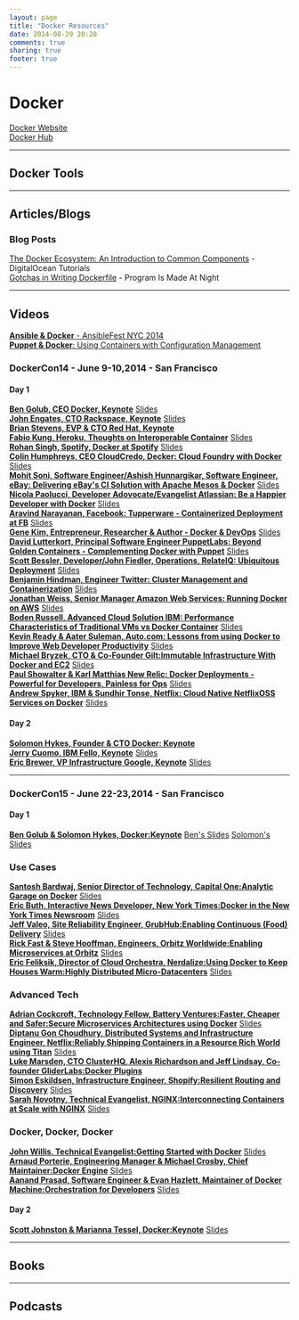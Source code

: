 ```yaml
---
layout: page
title: "Docker Resources"
date: 2014-08-29 20:20
comments: true
sharing: true
footer: true
---
```


# Docker

[Docker Website](http://www.docker.com)<br/>
[Docker Hub](https://registry.hub.docker.com/)

---

## Docker Tools

---

## Articles/Blogs

### Blog Posts
[The Docker Ecosystem: An Introduction to Common Components](https://www.digitalocean.com/community/tutorials/the-docker-ecosystem-an-introduction-to-common-components) - DigitalOcean Tutorials<br/>
[Gotchas in Writing Dockerfile](http://kimh.github.io/blog/en/docker/gotchas-in-writing-dockerfile-en/) - Program Is Made At Night

---

## Videos

[**Ansible &amp; Docker** - AnsibleFest NYC 2014](http://www.youtube.com/watch?v=oZ45v8AeE7k)<br/>
[**Puppet &amp; Docker**: Using Containers with Configuration Management](http://puppetlabs.com/webinars/puppet-docker-using-containers-configuration-management)

### __DockerCon14__ - June 9-10,2014 - San Francisco
#### Day 1
[**Ben Golub, CEO Docker, Keynote**](https://www.youtube.com/watch?v=bYiXrQWxIVg) [Slides](http://www.slideshare.net/dotCloud/docker-con-keynote-v11-1)<br/>
[**John Engates, CTO Rackspace, Keynote**](https://www.youtube.com/watch?v=TVAIZmWnI1c) [Slides](http://www.slideshare.net/dotCloud/john-engates-keynote-at-dockercon-14)<br/>
[**Brian Stevens, EVP &amp; CTO Red Hat, Keynote**](https://www.youtube.com/watch?v=ZcEEnCMAMvo)<br/> 
[**Fabio Kung, Heroku, Thoughts on Interoperable Container**](https://www.youtube.com/watch?v=mVPVpn44X74) [Slides](http://www.slideshare.net/fabiokung/dockercon-2014-thoughts-on-interoperable-containers)<br/>
[**Rohan Singh, Spotify, Docker at Spotify**](https://www.youtube.com/watch?v=Tlgoq9t95ew) [Slides](http://www.slideshare.net/rohanrsingh/docker-at-spotify)<br/>
[**Colin Humphreys, CEO CloudCredo, Decker: Cloud Foundry with Docker**](https://www.youtube.com/watch?v=tvAAC9xkRvs) [Slides](http://www.slideshare.net/Pivotal/colinhumphreys-cloudcredo140613155150phpapp01)<br/>
[**Mohit Soni, Software Engineer/Ashish Hunnargikar, Software Engineer, eBay: Delivering eBay's CI Solution with Apache Mesos & Docker**](https://www.youtube.com/watch?v=VZPbLUJnR68) [Slides](http://www.slideshare.net/ahunnargikar/docker-con-ebay)<br/>
[**Nicola Paolucci, Developer Adovocate/Evangelist Atlassian: Be a Happier Developer with Docker**](https://www.youtube.com/watch?v=XCVOxht34Hs) [Slides](http://www.slideshare.net/Docker/dockercon-beahappierdevwithdocker140613160957phpapp02-37589065)<br/>
[**Aravind Narayanan, Facebook: Tupperware - Containerized Deployment at FB**](https://www.youtube.com/watch?v=C_WuUgTqgOc) [Slides](http://www.slideshare.net/Docker/aravindnarayanan-facebook140613153626phpapp02-37588997)<br/>
[**Gene Kim, Entrepreneur, Researcher &amp; Author - Docker &amp; DevOps**](https://www.youtube.com/watch?v=SaHbtEeu37M) [Slides](http://www.slideshare.net/Docker/201406dockeranddevops40m-140613155907phpapp01-37588918)
[**David Lutterkort, Principal Software Engineer PuppetLabs: Beyond Golden Containers - Complementing Docker with Puppet**](https://www.youtube.com/watch?v=2BJsBzXJFK8) [Slides](http://www.slideshare.net/lutter/talk-35721609)<br/>
[**Scott Bessler, Developer/John Fiedler, Operations, RelateIQ: Ubiquitous Deployment**](https://www.youtube.com/watch?v=z9yNq-IjCcM) [Slides](http://www.slideshare.net/relateiq/dockercon-14)<br/>
[**Benjamin Hindman, Engineer Twitter: Cluster Management and Containerization**](https://www.youtube.com/watch?v=F1-UEIG7u5g) [Slides](http://www.slideshare.net/Docker/dockercon-benjaminhindman140613161347phpapp01-37589064)<br/>
[**Jonathan Weiss, Senior Manager Amazon Web Services: Running Docker on AWS**](https://www.youtube.com/watch?v=CBajQEu0jW8) [Slides](http://www.slideshare.net/jweiss/docker-on-aws-opsworks)<br/>
[**Boden Russell, Advanced Cloud Solution IBM: Performance Characteristics of Traditional VMs vs Docker Container**](https://www.youtube.com/watch?v=JHqM_5X3MBU) [Slides](http://www.slideshare.net/BodenRussell/performance-characteristics-of-traditional-v-ms-vs-docker-containers-dockercon14)<br/>
[**Kevin Ready &amp; Aater Suleman, Auto.com: Lessons from using Docker to Improve Web Developer Productivity**](https://www.youtube.com/watch?v=PBBUnNS4dRw) [Slides](http://www.slideshare.net/Flux7Labs/docker-con-lessons-from-using-docker-to-improve-web-developer-productivity-36261623)<br/>
[**Michael Bryzek, CTO &amp; Co-Founder Gilt:Immutable Infrastructure With Docker and EC2**](https://www.youtube.com/watch?v=GaHzdqFithc) [Slides](http://www.slideshare.net/dotCloud/michael-bryzek)<br/>
[**Paul Showalter &amp; Karl Matthias New Relic: Docker Deployments - Powerful for Developers, Painless for Ops**](https://www.youtube.com/watch?v=2CwtJlJYmW4) [Slides](http://www.slideshare.net/relistan/docker-at-new-relic)<br/>
[**Andrew Spyker, IBM & Sundhir Tonse, Netflix: Cloud Native NetflixOSS Services on Docker**](https://www.youtube.com/watch?v=Ca7HVPNsZN4) [Slides](http://www.slideshare.net/aspyker/ibm-cloud-nativenetflixossfinal)
#### Day 2
[**Solomon Hykes, Founder &amp; CTO Docker: Keynote**](https://www.youtube.com/watch?v=_DOXBVrlW78)<br/>
[**Jerry Cuomo, IBM Fello, Keynote**](https://www.youtube.com/watch?v=uYjZcQ7GvvU) [Slides](http://www.slideshare.net/jerrycuomo/jerry-cuomo-dockercon14-keynote-borderless-clouds)<br/> 
[**Eric Brewer, VP Infrastructure Google, Keynote**](https://www.youtube.com/watch?v=YrxnVKZeqK8) [Slides](http://www.slideshare.net/Docker/brewerdockerconkeynote-140613153819phpapp02-37588923)<br/>

---

### __DockerCon15__ - June 22-23,2014 - San Francisco
#### Day 1 
[**Ben Golub &amp; Solomon Hykes, Docker:Keynote**](https://www.youtube.com/watch?v=at72dhg-SZY) [Ben's Slides](http://www.slideshare.net/Docker/dockercon-sf-2015-ben-golubs-keynote-day-1) [Solomon's Slides](http://www.slideshare.net/Docker/dockercon-sf-2015-keynote-day-1)<br/>
### Use Cases
[**Santosh Bardwaj, Senior Director of Technology, Capital One:Analytic Garage on Docker**](https://www.youtube.com/watch?v=ogDa2-A1y9U) [Slides](http://www.slideshare.net/Docker/cap1-slideshare)<br/>
[**Eric Buth, Interactive News Developer, New York Times:Docker in the New York Times Newsroom**](https://www.youtube.com/watch?v=Ht2RF5o9geA) [Slides](http://www.slideshare.net/Docker/dockercon-sf-2015-docker-in-the-new-york-times-newsroom)<br/>
[**Jeff Valeo, Site Reliability Engineer, GrubHub:Enabling Continuous (Food) Delivery**](https://www.youtube.com/watch?v=yU0QhhS-XzI) [Slides](http://www.slideshare.net/Docker/dockercon-sf-2015-docker-enabling-continuous-food-delivery)<br/>
[**Rick Fast &amp; Steve Hooffman, Engineers, Orbitz Worldwide:Enabling Microservices at Orbitz**](https://www.youtube.com/watch?v=9LAXaR0_a_E) [Slides](http://www.slideshare.net/Docker/dockercon-sf-2015-enabling-microservices-orbitz)<br/>
[**Eric Feliksik, Director of Cloud Orchestra, Nerdalize:Using Docker to Keep Houses Warm:Highly Distributed Micro-Datacenters**](https://www.youtube.com/watch?v=95VDp1o_4dI) [Slides](http://www.slideshare.net/Docker/dockercon-sf-2015-heat-your-home-with-docker)<br/>
### Advanced Tech
[**Adrian Cockcroft, Technology Fellow, Battery Ventures:Faster, Cheaper and Safer:Secure Microservices Architectures using Docker**](https://www.youtube.com/watch?v=zDuTIZBh5_Q) [Slides](http://www.slideshare.net/Docker/fastercheaperslide)<br/>
[**Diptanu Gon Choudhury, Distributed Systems and Infrastructure Engineer, Netflix:Reliably Shipping Containers in a Resource Rich World using Titan**](https://www.youtube.com/watch?v=V3OfAATYksM) [Slides](http://www.slideshare.net/Docker/dockercon-sf-2015-reliablilty-shippin)<br/>
[**Luke Marsden, CTO ClusterHQ, Alexis Richardson and Jeff Lindsay, Co-founder GliderLabs:Docker Plugins**](https://www.youtube.com/watch?v=ri5mzIsbsY8)<br/>
[**Simon Eskildsen, Infrastructure Engineer, Shopify:Resilient Routing and Discovery**](https://www.youtube.com/watch?v=ZDeAEZHby_A) [Slides](http://www.slideshare.net/Docker/dockercon-sf-2015-the-distributed-system-toolkit)<br/>
[**Sarah Novotny, Technical Evangelist, NGINX:Interconnecting Containers at Scale with NGINX**](https://www.youtube.com/watch?v=6uucWLPcAPY) [Slides](http://www.slideshare.net/Docker/slideshare-for-interconnect)<br/> 
### Docker, Docker, Docker
[**John Willis, Technical Evangelist:Getting Started with Docker**](https://www.youtube.com/watch?v=zOyQx9vM9Ac) [Slides](http://www.slideshare.net/Docker/dockercon-sf-2015-getting-started-w-d)<br/>
[**Arnaud Porterie, Engineering Manager &amp; Michael Crosby, Chief Maintainer:Docker Engine**](https://www.youtube.com/watch?v=mL9AFkJJAq0) [Slides](http://www.slideshare.net/Docker/slideshare-upload-format-docker-con-engine-breakout-session)<br/>
[**Aanand Prasad, Software Engineer &amp; Evan Hazlett, Maintainer of Docker Machine:Orchestration for Developers**](https://www.youtube.com/watch?v=Dzp6CGMyRwQ) [Slides](http://www.slideshare.net/Docker/dockercon-sf-2015-orchestration-for-devs-machine-compose)<br/>


#### Day 2
[**Scott Johnston &amp; Marianna Tessel, Docker:Keynote**](https://www.youtube.com/watch?v=8vSPpPSd00w) [Slides](http://www.slideshare.net/Docker/dockercon-15-keynote-day-2)</br>


---

## Books

---

## Podcasts
